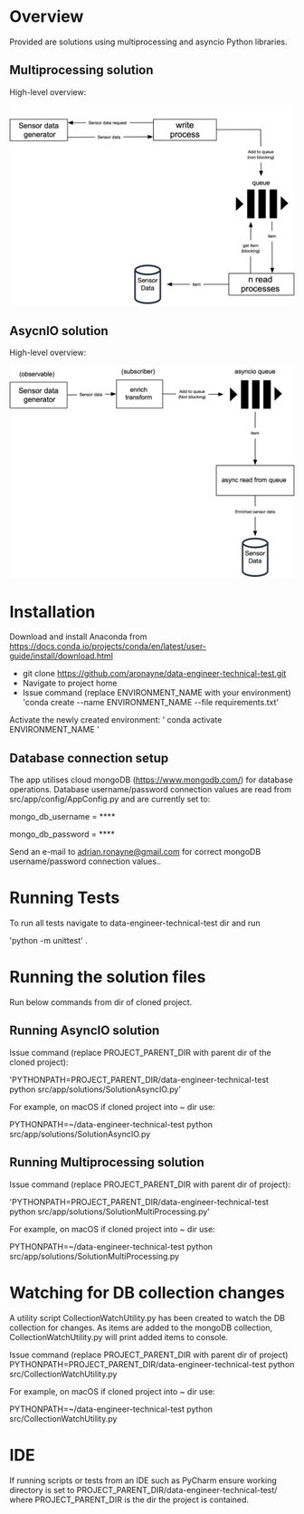 # Overview

Provided are solutions using multiprocessing and asyncio Python libraries.

## Multiprocessing solution

High-level overview:

![ScreenShot](https://raw.githubusercontent.com/aronayne/data-engineer-technical-test/master/readme-images/multiprocessing.png)

## AsycnIO solution

High-level overview:

![ScreenShot](https://raw.githubusercontent.com/aronayne/data-engineer-technical-test/master/readme-images/asyncio.png)

# Installation

Download and install Anaconda from https://docs.conda.io/projects/conda/en/latest/user-guide/install/download.html

* git clone https://github.com/aronayne/data-engineer-technical-test.git
* Navigate to project home
* Issue command (replace ENVIRONMENT_NAME with your environment) 'conda create --name ENVIRONMENT_NAME --file requirements.txt'

Activate the newly created environment: ' conda activate ENVIRONMENT_NAME '

## Database connection setup

The app utilises cloud mongoDB (https://www.mongodb.com/) for database operations.
Database username/password connection values are read from src/app/config/AppConfig.py and are currently set to:

mongo_db_username = ****

mongo_db_password = ****

Send an e-mail to adrian.ronayne@gmail.com for correct mongoDB username/password connection values..

# Running Tests

To run all tests navigate to data-engineer-technical-test dir and run 

'python -m unittest' .

# Running the solution files

Run below commands from dir of cloned project.

## Running AsyncIO solution

Issue command (replace PROJECT_PARENT_DIR with parent dir of the cloned project):
  
'PYTHONPATH=PROJECT_PARENT_DIR/data-engineer-technical-test python src/app/solutions/SolutionAsyncIO.py'

For example, on macOS if cloned project into ~ dir use:

PYTHONPATH=~/data-engineer-technical-test python src/app/solutions/SolutionAsyncIO.py

## Running Multiprocessing solution

Issue command (replace PROJECT_PARENT_DIR with parent dir of project):

'PYTHONPATH=PROJECT_PARENT_DIR/data-engineer-technical-test python src/app/solutions/SolutionMultiProcessing.py'

For example, on macOS if cloned project into ~ dir use:

PYTHONPATH=~/data-engineer-technical-test python src/app/solutions/SolutionMultiProcessing.py

# Watching for DB collection changes

A utility script CollectionWatchUtility.py has been created to watch the DB collection for changes.
As items are added to the mongoDB collection, CollectionWatchUtility.py will print added items to console.

Issue command (replace PROJECT_PARENT_DIR with parent dir of project)
PYTHONPATH=PROJECT_PARENT_DIR/data-engineer-technical-test python src/CollectionWatchUtility.py

For example, on macOS if cloned project into ~ dir use:

PYTHONPATH=~/data-engineer-technical-test python src/CollectionWatchUtility.py

# IDE

If running scripts or tests from an IDE such as PyCharm ensure working directory is set to PROJECT_PARENT_DIR/data-engineer-technical-test/
where PROJECT_PARENT_DIR is the dir the project is contained.